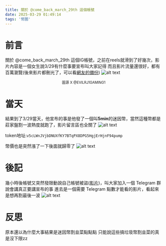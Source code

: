 ```yaml
---
title: 關於 @come_back_march_29th 這個帳號
date: 2025-03-29 01:49:14
tags: '幣圈'
---
```

# 前言
關於 @come_back_march_29th 這個IG帳號，之前在reels就滑到了好幾次，影片內容是一個女生說3/29有什麼事要宣布叫大家記得
而且影片流量還很好，都有百萬瀏覽(後來影片都刪光了，可以看[網友的備份](https://www.instagram.com/reel/DHSmpsTiseW/))
![alt text](images/20250329/image.webp)
<div style="text-align: center; font-size: 0.8em;">圖源 X @EVILRJ1GAMING1</div>

# 當天
結果到了3/29當天，他宣布的事是他發了一個叫**5min**的迷因幣，當然這種幣都是莊家盤割一波熱度就跑了，影片留言區也全關了
![alt text](images/20250329/image-3.webp)

token地址:`v5cLWnJVjbDNUXfKY7BTqPX8DPG5HgjErHjnF94pump`

幣價也是突然漲了一下後面就歸零了
![alt text](images/20250329/image-1.webp)

# 後記
幾小時後帳號又突然發限動說自己帳號被盜([影片](https://x.com/EVILRJ1GAMING1/status/1906014757892878567))，叫大家加入一個 Telegram 群說會講真正要講宣布的事
進去是一個需要 Telegram 點數才能看的影片，看起來是想再割最後一波
![alt text](images/20250329/image-2.webp)

# 反思
原本還以為什麼大事結果是迷因幣割韭菜點點點
只能說這些搞垃圾幣割韭菜的真是沒下限zz
